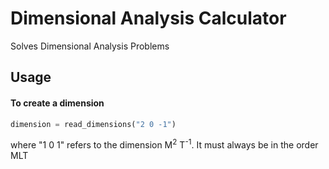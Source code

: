 # Dimensional Analysis Calculator
Solves Dimensional Analysis Problems

## Usage

#### To create a dimension
```python
dimension = read_dimensions("2 0 -1")
```
where "1 0 1" refers to the dimension M<sup>2</sup> T<sup>-1</sup>. It must always be in the order MLT
